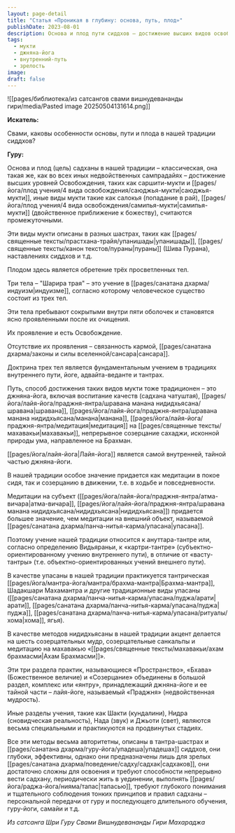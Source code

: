 ```yaml
---
layout: page-detail
title: "Статья «Проникая в глубину: основа, путь, плод»"
publishDate: 2023-08-01
description: Основа и плод пути сиддхов – достижение высших видов освобождения (саршити-мукти, саюджья-мукти) через проявление трёх просветлённых тел после очищения оболочек. Путь включает джняна-йогу, лайя-йогу, медитацию на субъект и практики ануттара-тантры. Особое внимание уделяется внутреннему пути, созерцанию и передаче знаний от гуру зрелым ученикам.
tags:
  - мукти
  - джняна-йога
  - внутренний-путь
  - зрелость
image: 
draft: false
---
```

![[pages/библиотека/из сатсангов свами вишнудевананды гири/media/Pasted image 20250504131614.png]]

**Искатель:** 

 Свами, каковы особенности основы, пути и плода в нашей традиции сиддхов?

  
**Гуру:** 

 Основа и плод (цель) садханы в нашей традиции – классическая, она такая же, как во всех иных недвойственных сампрадайях – достижение высших уровней Освобождения, таких как саршити-мукти и [[pages/йога/плод учения/4 вида освобождения/саюджья-мукти|саюджья-мукти]], иные виды мукти такие как салокья (попадание в рай), [[pages/йога/плод учения/4 вида освобождения/самипья-мукти|самипья-мукти]] (двойственное приближение к божеству), считаются промежуточными. 

 Эти виды мукти описаны в разных шастрах, таких как [[pages/священные тексты/прастхана-трайя/упанишады|упанишады]], [[pages/священные тексты/канон текстов/пураны|пураны]] (Шива Пурана), наставлениях сиддхов и т.д.

 Плодом здесь является обретение трёх просветленных тел.

 Три тела – "Шарира трая" – это учение в [[pages/санатана дхарма/индуизм|индуизме]], согласно которому человеческое существо состоит из трех тел.

 Эти тела пребывают сокрытыми внутри пяти оболочек и становятся ясно проявленными после их очищения.

 Их проявление и есть Освобождение.

 Отсутствие их проявления – связанность кармой, [[pages/санатана дхарма/законы и силы вселенной/сансара|сансара]].

 Доктрина трех тел является фундаментальным учением в традициях внутреннего пути, йоге, адвайта-веданте и тантрах.

 Путь, способ достижения таких видов мукти тоже традиционен – это джняна-йога, включая воспитание качеств (садхана чатуштая), [[pages/йога/лайя-йога/праджня-янтра/шравана манана нидидхьясана/шравана|шравана]], [[pages/йога/лайя-йога/праджня-янтра/шравана манана нидидхьясана/манана|манана]], [[pages/йога/лайя-йога/праджня-янтра/медитация|медитация]] на [[pages/священные тексты/махавакьи|махавакьи]], непрерывное созерцание сахаджи, исконной природы ума, направленное на Брахман.

 [[pages/йога/лайя-йога|Лайя-йога]] является самой внутренней, тайной частью джняна-йоги.

 В нашей традиции особое значение придается как медитации в покое сидя, так и созерцанию в движении, т.е. в ходьбе и повседневности.

 Медитации на субъект ([[pages/йога/лайя-йога/праджня-янтра/атма-вичара|атма-вичара]], [[pages/йога/лайя-йога/праджня-янтра/шравана манана нидидхьясана/нидидхьясана|нидидхьясана]]) придается большее значение, чем медитации на внешний объект, называемой [[pages/санатана дхарма/панча-нитья-карма/упасана|упасана]]. 

 Поэтому учение нашей традиции относится к ануттара-тантре или, согласно определению Видьяраньи, к «картри-тантре» (субъектно-ориентированному учению внутреннего пути), в отличие от «васту-тантры» (т.е. объектно-ориентированных учений внешнего пути).

 В качестве упасаны в нашей традиции практикуется тантрическая [[pages/йога/мантра-йога/мантра/брахма-мантра|Брахма-мантра]], Шадакшари Махамантра и другие традиционные виды упасаны ([[pages/санатана дхарма/панча-нитья-карма/упасана/пуджа/арати|арати]], [[pages/санатана дхарма/панча-нитья-карма/упасана/пуджа|пуджа]], [[pages/санатана дхарма/панча-нитья-карма/упасана/ритуалы/хома|хома]], ягья).

 В качестве методов нидидхьясаны в нашей традиции акцент делается на шесть созерцательных мудр, созерцательные санкальпы и медитацию на махавакью «[[pages/священные тексты/махавакьи/ахам брахмасми|Ахам Брахмасми]]».

 Эти три раздела практик, называющиеся «Пространство», «Бхава» (Божественное величие) и «Созерцание» объединены в большой раздел, комплекс или «янтру», принадлежащий джняна-йоге и ее тайной части – лайя-йоге, называемый «Праджня» (недвойственная мудрость).

 Иные разделы учения, такие как Шакти (кундалини), Нидра (сновидческая реальность), Нада (звук) и Джьоти (свет), являются весьма специальными и практикуются на продвинутых стадиях.

 Все эти методы весьма авторитетны, описаны в тантра-шастрах и [[pages/санатана дхарма/гуру-йога/упадеша|упадешах]] сиддхов, они глубоки, эффективны, однако они предназначены лишь для зрелых [[pages/санатана дхарма/поведение/садху/садхак|садхаков]], они достаточно сложны для освоения и требуют способности непрерывно вести садхану, периодически жить в уединении, выполнять [[pages/йога/раджа-йога/нияма/тапас|тапасью]], требуют глубокого понимания и тщательного соблюдения тонких принципов и правил садханы – персональной передачи от гуру и последующего длительного обучения, гуру-йоги, самайи и т.д.

*Из сатсанга Шри Гуру Свами Вишнудевананды Гири Махараджа*

  
